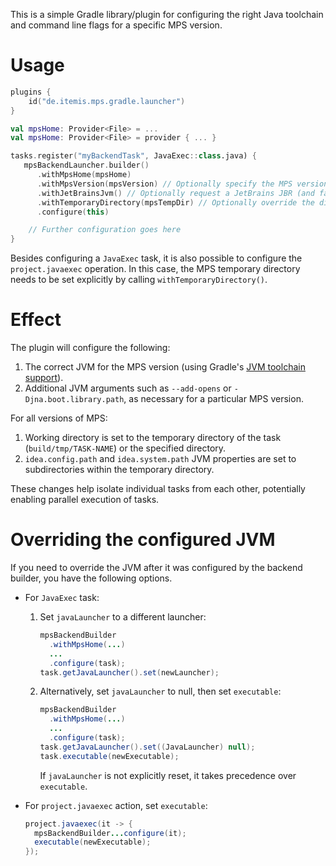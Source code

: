 This is a simple Gradle library/plugin for configuring the right Java toolchain and command line flags for a specific
MPS version.

# Usage

```kotlin
plugins {
    id("de.itemis.mps.gradle.launcher")
}

val mpsHome: Provider<File> = ...
val mpsHome: Provider<File> = provider { ... }

tasks.register("myBackendTask", JavaExec::class.java) {
   mpsBackendLauncher.builder()
      .withMpsHome(mpsHome)
      .withMpsVersion(mpsVersion) // Optionally specify the MPS version explicitly
      .withJetBrainsJvm() // Optionally request a JetBrains JBR (and fail if it's not available)
      .withTemporaryDirectory(mpsTempDir) // Optionally override the directory where MPS will place its logs and caches.
      .configure(this)

    // Further configuration goes here
}
```

Besides configuring a `JavaExec` task, it is also possible to configure the  `project.javaexec` operation. In this case,
the MPS temporary directory needs to be set explicitly by calling `withTemporaryDirectory()`.

# Effect

The plugin will configure the following:

1. The correct JVM for the MPS version (using Gradle's
   [JVM toolchain support](https://docs.gradle.org/current/userguide/toolchains.html)).
2. Additional JVM arguments such as `--add-opens` or `-Djna.boot.library.path`, as necessary for a particular MPS
   version.

For all versions of MPS:
1. Working directory is set to the temporary directory of the task (`build/tmp/TASK-NAME`) or the specified directory.
2. `idea.config.path` and `idea.system.path` JVM properties are set to subdirectories within the temporary directory.

These changes help isolate individual tasks from each other, potentially enabling parallel execution of tasks.

# Overriding the configured JVM

If you need to override the JVM after it was configured by the backend builder, you have the following options.

* For `JavaExec` task:
   1. Set `javaLauncher` to a different launcher:
      ```java
      mpsBackendBuilder
        .withMpsHome(...)
        ...
        .configure(task);
      task.getJavaLauncher().set(newLauncher);
      ```
   2. Alternatively, set `javaLauncher` to null, then set `executable`:
      ```java
      mpsBackendBuilder
        .withMpsHome(...)
        ...
        .configure(task);
      task.getJavaLauncher().set((JavaLauncher) null);
      task.executable(newExecutable);
      ```
      If `javaLauncher` is not explicitly reset, it takes precedence over `executable`.

* For `project.javaexec` action, set `executable`:
  ```java
  project.javaexec(it -> {
    mpsBackendBuilder...configure(it);
    executable(newExecutable);
  });
  ```
